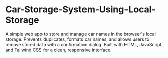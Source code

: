# Car-Storage-System-Using-Local-Storage
A simple web app to store and manage car names in the browser's local storage. Prevents duplicates, formats car names, and allows users to remove stored data with a confirmation dialog. Built with HTML, JavaScript, and Tailwind CSS for a clean, responsive interface.
